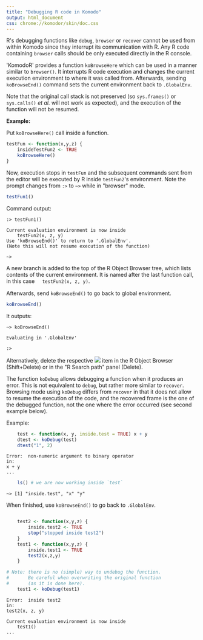 ```yaml
---
title: "Debugging R code in Komodo"
output: html_document
css: chrome://komodor/skin/doc.css
---
```


R's debugging functions like `debug`, `browser` or `recover` cannot be used from
within Komodo since they interrupt its communication with R. Any R code
containing `browser` calls should be only executed directly in the R console. 

'KomodoR' provides a function `koBrowseHere` which can be used in a
manner similar to `browser()`. It interrupts R code execution and changes the 
current execution environment to where it was called from. Afterwards, sending
`koBrowseEnd()` command sets the current environment back to `.GlobalEnv`. 

Note that the original call stack is not preserved (so `sys.frames()` or `sys.calls()` _et al._ will not
work as expected), and the execution of the function will not be resumed.

__Example:__

Put `koBrowseHere()` call inside a function.

```r
testFun <- function(x,y,z) {
	insideTestFun2 <- TRUE
	koBrowseHere()
}

```

Now, execution stops in `testFun` and the subsequent commands sent from the
editor will be executed by R inside `testFun2`'s environment.
Note the prompt changes from `:>` to `~>` while in "browser" mode.

```r
testFun1()
```

Command output:
```no-highlight
:> testFun1()

Current evaluation environment is now inside
	testFun2(x, z, y)
Use 'koBrowseEnd()' to return to '.GlobalEnv'.
(Note this will not resume execution of the function)

~>
```

A new branch is added to the top of the R Object Browser tree, which lists 
contents of the current environment. It is named after the last function call, 
in this case <img src="chrome://komodor/skin/images/environment.svg" width="16"
style="vertical-align: middle;" />`testFun2(x, z, y)`.

Afterwards, send `koBrowseEnd()` to go back to global environment. 

```r
koBrowseEnd()
```

It outputs:

```no-highlight
~> koBrowseEnd()

Evaluating in '.GlobalEnv'

:>
```

Alternatively, delete the respective
<img src="chrome://komodor/skin/images/environment.svg" class="inline" /> item 
in the R Object Browser (Shift+Delete) or in the "R Search path" panel (Delete).


The function `koDebug` allows debugging a function when it produces an 
error. This is not equivalent to `debug`, but rather more similar to `recover`.
Browsing mode using `koDebug` differs from `recover` in that it does not allow 
to resume the execution of the code, and the recovered frame is the one of the 
debugged function, not the one where the error occurred (see second example below).

Example:
  
```r
    test <- function(x, y, inside.test = TRUE) x + y 
    dtest <- koDebug(test)
    dtest("1", 2)
```

```no-highlight
Error:  non-numeric argument to binary operator 
in: 
x + y
...
```

```r
    ls() # we are now working inside `test`
```
```no-highlight
~> [1] "inside.test", "x" "y"
```

When finished, use `koBrowseEnd()` to go back to `.GlobalEnv`.


```r

	test2 <- function(x,y,z) {
		inside.test2 <- TRUE
		stop("stopped inside test2")
	}
	test1 <- function(x,y,z) {
		inside.test1 <- TRUE
		test2(x,z,y)
	}

# Note: there is no (simple) way to undebug the function. 
#       Be careful when overwriting the original function
#       (as it is done here).
	test1 <- koDebug(test1)
```

```no-highlight
Error:  inside test2 
in: 
test2(x, z, y)

Current evaluation environment is now inside
	test1()
...
```
